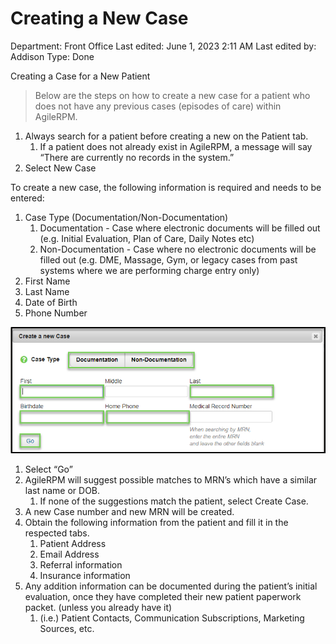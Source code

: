 # Creating a New Case

Department: Front Office
Last edited: June 1, 2023 2:11 AM
Last edited by: Addison
Type: Done

Creating a Case for a New Patient

> Below are the steps on how to create a new case for a patient who does not have any previous cases (episodes of care) within AgileRPM.
> 
1. Always search for a patient before creating a new on the Patient tab.
    1. If a patient does not already exist in AgileRPM, a message will say “There are currently no records in the system.”
2. Select New Case

To create a new case, the following information is required and needs to be entered:

1. Case Type (Documentation/Non-Documentation)
    1. Documentation - Case where electronic documents will be filled out (e.g. Initial Evaluation, Plan of Care, Daily Notes etc)
    2. Non-Documentation - Case where no electronic documents will be filled out (e.g. DME, Massage, Gym, or legacy cases from past systems where we are performing charge entry only)
2. First Name
3. Last Name
4. Date of Birth
5. Phone Number

![Creating%20a%20New%20Case%202c77a681af394e08864d8b7a485066fa/image3.png](Creating%20a%20New%20Case%202c77a681af394e08864d8b7a485066fa/image3.png)

1. Select “Go”
2. AgileRPM will suggest possible matches to MRN’s which have a similar last name or DOB.
    1. If none of the suggestions match the patient, select Create Case.
3. A new Case number and new MRN will be created.
4. Obtain the following information from the patient and fill it in the respected tabs.
    1. Patient Address
    2. Email Address
    3. Referral information
    4. Insurance information
5. Any addition information can be documented during the patient’s initial evaluation, once they have completed their new patient paperwork packet. (unless you already have it)
    1. (i.e.) Patient Contacts, Communication Subscriptions, Marketing Sources, etc.